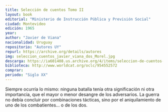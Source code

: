 ```yaml
---
title: Selección de cuentos Tomo II
layout: book
editorial: "Ministerio de Instrucción Pública y Previsión Social"
ciudad: Montevideo
edición: 1965
year: 
author: "Javier de Viana"
nacionalidad: Uruguay
repositorio: "Autores UY"
repurl: https://archive.org/details/autores
img: seleccion_cuentos_javier_viana_dos_Morel.jpg
descarga: https://ia601408.us.archive.org/4/items/seleccion-de-cuentos-javier-de-viana/Seleccion%20de%20cuentos%20-%20Javier%20de%20Viana.pdf
biblioteca: http://www.worldcat.org/oclc/954552572
comprar: 
periodo: "Siglo XX"
---
```

 
Siempre ocurría lo mismo: ninguna batalla tenía otra significación ni otra importancia, que el mayor o menor desangre de los adversarios. La guerra no debía concluir por combinaciones tácticas, sino por el aniquilamiento de uno de los combatientes… o de los dos.
